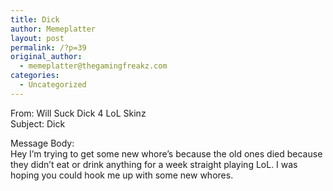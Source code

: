 ```yaml
---
title: Dick
author: Memeplatter
layout: post
permalink: /?p=39
original_author:
  - memeplatter@thegamingfreakz.com
categories:
  - Uncategorized
---
```

From: Will Suck Dick 4 LoL Skinz  
Subject: Dick

Message Body:  
Hey I&#8217;m trying to get some new whore&#8217;s because the old ones died because they didn&#8217;t eat or drink anything for a week straight playing LoL. I was hoping you could hook me up with some new whores.
